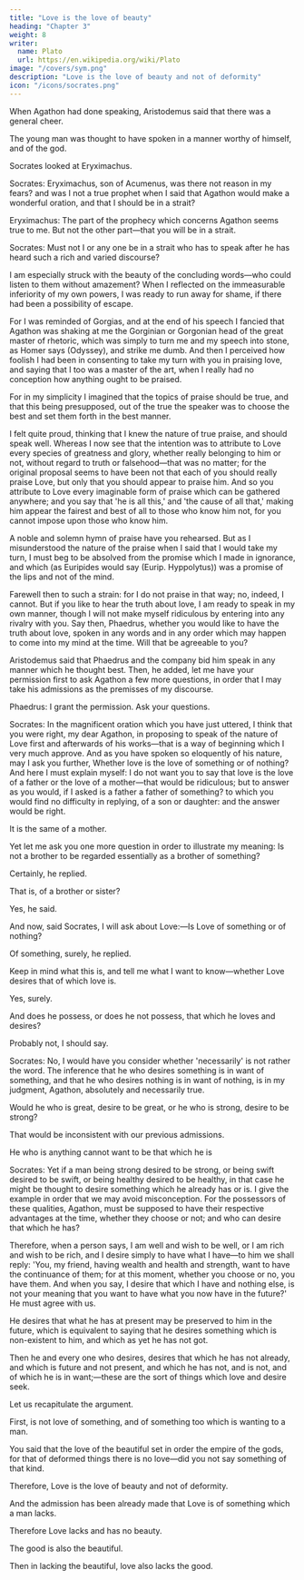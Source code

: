 ```yaml
---
title: "Love is the love of beauty"
heading: "Chapter 3"
weight: 8
writer:
  name: Plato
  url: https://en.wikipedia.org/wiki/Plato
image: "/covers/sym.png"
description: "Love is the love of beauty and not of deformity"
icon: "/icons/socrates.png"
---
```



When Agathon had done speaking, Aristodemus said that there was a general cheer. 

The young man was thought to have spoken in a manner worthy of himself, and of the god. 

Socrates looked at Eryximachus.

Socrates: Eryximachus, son of Acumenus, was there not reason in my fears? and was I not a true prophet when I said that Agathon would make a wonderful oration, and that I should be in a strait?

Eryximachus: The part of the prophecy which concerns Agathon seems true to me. But not the other part—that you will be in a strait.

Socrates: Must not I or any one be in a strait who has to speak after he has heard such a rich and varied discourse? 

I am especially struck with the beauty of the concluding words—who could listen to them without amazement? When I reflected on the immeasurable inferiority of my own powers, I was ready to run away for shame, if there had been a possibility of escape. 

For I was reminded of Gorgias, and at the end of his speech I fancied that Agathon was shaking at me the Gorginian or Gorgonian head of the great master of rhetoric, which was simply to turn me and my speech into stone, as Homer says (Odyssey), and strike me dumb. And then I perceived how foolish I had been in consenting to take my turn with you in praising love, and saying that I too was a master of the art, when I really had no conception how anything ought to be praised. 

For in my simplicity I imagined that the topics of praise should be true, and that this being presupposed, out of the true the speaker was to choose the best and set them forth in the best manner.

I felt quite proud, thinking that I knew the nature of true praise, and should speak well. Whereas I now see that the intention was to attribute to Love every species of greatness and glory, whether really belonging to him or not, without regard to truth or falsehood—that was no matter; for the original proposal seems to have been not that each of you should really praise Love, but only that you should appear to praise him. And so you attribute to Love every imaginable form of praise which can be gathered anywhere; and you say that 'he is all this,' and 'the cause of all that,' making him appear the fairest and best of all to those who know him not, for you cannot impose upon those who know him. 

A noble and solemn hymn of praise have you rehearsed. But as I misunderstood the nature of the praise when I said that I would take my turn, I must beg to be absolved from the promise which I made in ignorance, and which (as Euripides would say (Eurip. Hyppolytus)) was a promise of the lips and not of the mind. 

Farewell then to such a strain: for I do not praise in that way; no, indeed, I cannot. But if you like to hear the truth about love, I am ready to speak in my own manner, though I will not make myself ridiculous by entering into any rivalry with you. Say then, Phaedrus, whether you would like to have the truth about love, spoken in any words and in any order which may happen to come into my mind at the time. Will that be agreeable to you?


Aristodemus said that Phaedrus and the company bid him speak in any manner which he thought best. Then, he added, let me have your permission first to ask Agathon a few more questions, in order that I may take his admissions as the premisses of my discourse.

Phaedrus: I grant the permission. Ask your questions.

Socrates: In the magnificent oration which you have just uttered, I think that you were right, my dear Agathon, in proposing to speak of the nature of Love first and afterwards of his works—that is a way of beginning which I very much approve. And as you have spoken so eloquently of his nature, may I ask you further, Whether love is the love of something or of nothing? And here I must explain myself: I do not want you to say that love is the love of a father or the love of a mother—that would be ridiculous; but to answer as you would, if I asked is a father a father of something? to which you would find no difficulty in replying, of a son or daughter: and the answer would be right.

It is the same of a mother.

Yet let me ask you one more question in order to illustrate my meaning: Is not a brother to be regarded essentially as a brother of something?

Certainly, he replied.

That is, of a brother or sister?

Yes, he said.

And now, said Socrates, I will ask about Love:—Is Love of something or of nothing?

Of something, surely, he replied.

Keep in mind what this is, and tell me what I want to know—whether Love desires that of which love is.

Yes, surely.

And does he possess, or does he not possess, that which he loves and desires?

Probably not, I should say.


Socrates: No, I would have you consider whether 'necessarily' is not rather the word. The inference that he who desires something is in want of something, and that he who desires nothing is in want of nothing, is in my judgment, Agathon, absolutely and necessarily true.

Would he who is great, desire to be great, or he who is strong, desire to be strong?

That would be inconsistent with our previous admissions.

He who is anything cannot want to be that which he is


Socrates: Yet if a man being strong desired to be strong, or being swift desired to be swift, or being healthy desired to be healthy, in that case he might be thought to desire something which he already has or is. I give the example in order that we may avoid misconception. For the possessors of these qualities, Agathon, must be supposed to have their respective advantages at the time, whether they choose or not; and who can desire that which he has? 

Therefore, when a person says, I am well and wish to be well, or I am rich and wish to be rich, and I desire simply to have what I have—to him we shall reply: 'You, my friend, having wealth and health and strength, want to have the continuance of them; for at this moment, whether you choose or no, you have them. And when you say, I desire that which I have and nothing else, is not your meaning that you want to have what you now have in the future?' He must agree with us.

He desires that what he has at present may be preserved to him in the future, which is equivalent to saying that he desires something which is non-existent to him, and which as yet he has not got.

Then he and every one who desires, desires that which he has not already, and which is future and not present, and which he has not, and is not, and of which he is in want;—these are the sort of things which love and desire seek.

Let us recapitulate the argument. 

First, is not love of something, and of something too which is wanting to a man.

You said that the love of the beautiful set in order the empire of the gods, for that of deformed things there is no love—did you not say something of that kind.

Therefore, Love is the love of beauty and not of deformity.

And the admission has been already made that Love is of something which a man lacks.

Therefore Love lacks and has no beauty.

<!-- Would you call that beautiful which wants and does not possess beauty?

Certainly not.

Then would you still say that love is beautiful?

Agathon replied: I fear that I did not understand what I was saying. -->

The good is also the beautiful. 

Then in lacking the beautiful, love also lacks the good.

<!-- I cannot refute you, Socrates, said Agathon:—Let us assume that what you say is true. -->

<!-- Say rather, beloved Agathon, that you cannot refute the truth; for Socrates is easily refuted. -->



